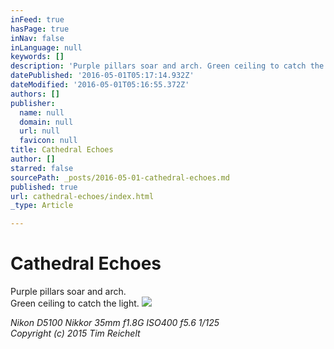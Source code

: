 ```yaml
---
inFeed: true
hasPage: true
inNav: false
inLanguage: null
keywords: []
description: 'Purple pillars soar and arch. Green ceiling to catch the light. '
datePublished: '2016-05-01T05:17:14.932Z'
dateModified: '2016-05-01T05:16:55.372Z'
authors: []
publisher:
  name: null
  domain: null
  url: null
  favicon: null
title: Cathedral Echoes
author: []
starred: false
sourcePath: _posts/2016-05-01-cathedral-echoes.md
published: true
url: cathedral-echoes/index.html
_type: Article

---
```

# Cathedral Echoes

Purple pillars soar and arch.  
Green ceiling to catch the light.
![](https://the-grid-user-content.s3-us-west-2.amazonaws.com/4083611a-2b29-40a4-be34-8f7f1f88cfca.jpg)

_Nikon D5100 Nikkor 35mm f1.8G ISO400 f5.6 1/125  
Copyright (c) 2015 Tim Reichelt_